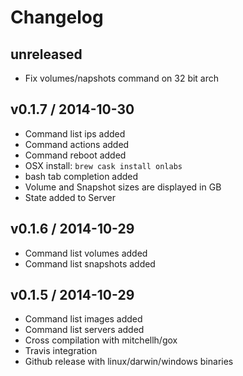 # Changelog

## unreleased

* Fix volumes/napshots command on 32 bit arch

## v0.1.7 / 2014-10-30

* Command list ips added
* Command actions added
* Command reboot added
* OSX install: `brew cask install onlabs`
* bash tab completion added
* Volume and Snapshot sizes are displayed in GB
* State added to Server

## v0.1.6 / 2014-10-29

* Command list volumes added
* Command list snapshots added

## v0.1.5 / 2014-10-29

* Command list images added
* Command list servers added
* Cross compilation with mitchellh/gox
* Travis integration
* Github release with linux/darwin/windows binaries
